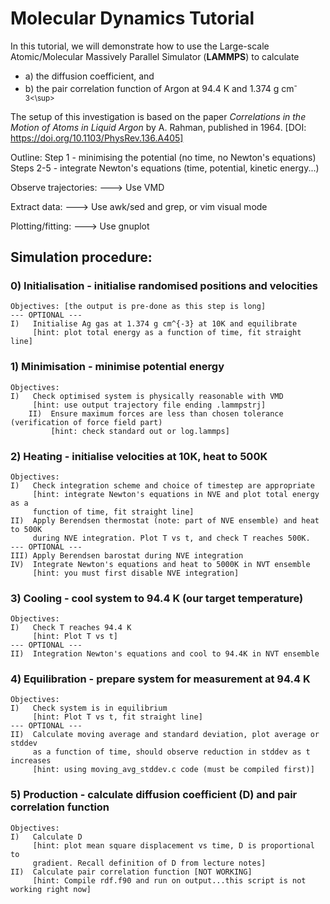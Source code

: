 # Molecular Dynamics Tutorial

In this tutorial, we will demonstrate how to use the Large-scale Atomic/Molecular Massively Parallel Simulator (**LAMMPS**) to calculate
- a) the diffusion coefficient, and
- b) the pair correlation function
of Argon at 94.4 K and 1.374 g cm<sup>-3<\sup>

The setup of this investigation is based on the paper *Correlations in the Motion of Atoms in Liquid Argon* by A. Rahman, published in 1964.
[DOI: https://doi.org/10.1103/PhysRev.136.A405]

Outline:
Step 1 - minimising the potential (no time, no Newton's equations)
Steps 2-5 - integrate Newton's equations (time, potential, kinetic energy...)

Observe trajectories:
---> Use VMD

Extract data:
---> Use awk/sed and grep, or vim visual mode

Plotting/fitting:
---> Use gnuplot

## Simulation procedure:
### 0) Initialisation - initialise randomised positions and velocities
	Objectives: [the output is pre-done as this step is long]
	--- OPTIONAL ---
	I)   Initialise Ag gas at 1.374 g cm^{-3} at 10K and equilibrate
	     [hint: plot total energy as a function of time, fit straight line]

### 1) Minimisation - minimise potential energy
	Objectives:
	I)   Check optimised system is physically reasonable with VMD
	     [hint: use output trajectory file ending .lammpstrj]
        II)  Ensure maximum forces are less than chosen tolerance (verification of force field part)
             [hint: check standard out or log.lammps]
           
### 2) Heating - initialise velocities at 10K, heat to 500K
	Objectives:
	I)   Check integration scheme and choice of timestep are appropriate
	     [hint: integrate Newton's equations in NVE and plot total energy as a
	     function of time, fit straight line]
	II)  Apply Berendsen thermostat (note: part of NVE ensemble) and heat to 500K 
	     during NVE integration. Plot T vs t, and check T reaches 500K.
	--- OPTIONAL ---
	III) Apply Berendsen barostat during NVE integration
	IV)  Integrate Newton's equations and heat to 5000K in NVT ensemble
	     [hint: you must first disable NVE integration]

### 3) Cooling - cool system to 94.4 K (our target temperature)
	Objectives:
	I)   Check T reaches 94.4 K
	     [hint: Plot T vs t]
	--- OPTIONAL ---
	II)  Integration Newton's equations and cool to 94.4K in NVT ensemble
	
### 4) Equilibration - prepare system for measurement at 94.4 K
	Objectives:
	I)   Check system is in equilibrium
	     [hint: Plot T vs t, fit straight line]
	--- OPTIONAL ---
	II)  Calculate moving average and standard deviation, plot average or stddev
	     as a function of time, should observe reduction in stddev as t increases
	     [hint: using moving_avg_stddev.c code (must be compiled first)]
	     
### 5) Production - calculate diffusion coefficient (D) and pair correlation function 
	Objectives:
	I)   Calculate D
	     [hint: plot mean square displacement vs time, D is proportional to
	     gradient. Recall definition of D from lecture notes]
	II)  Calculate pair correlation function [NOT WORKING]
	     [hint: Compile rdf.f90 and run on output...this script is not working right now]
		

